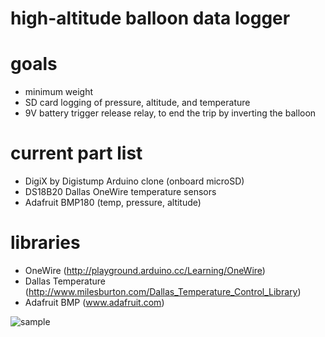 # high-altitude balloon data logger

# goals

* minimum weight
* SD card logging of pressure, altitude, and temperature
* 9V battery trigger release relay, to end the trip by inverting the balloon

# current part list

* DigiX by Digistump Arduino clone (onboard microSD)
* DS18B20 Dallas OneWire temperature sensors
* Adafruit BMP180 (temp, pressure, altitude)

# libraries

* OneWire (http://playground.arduino.cc/Learning/OneWire)
* Dallas Temperature (http://www.milesburton.com/Dallas_Temperature_Control_Library)
* Adafruit BMP (www.adafruit.com)

![sample](https://raw.github.com/PacificSpaceflight/Balloon/master/sensor.jpg)